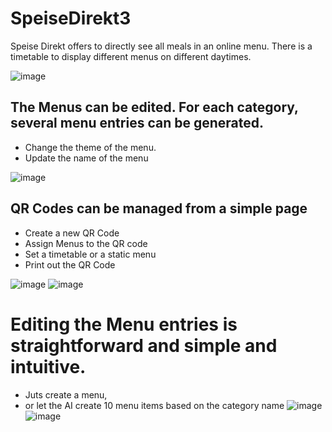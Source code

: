 # SpeiseDirekt3

Speise Direkt offers to directly see all meals in an online menu. There is a timetable to display different menus on different daytimes.

![image](https://github.com/user-attachments/assets/2772846d-35e4-4f6d-b42e-177c1e44ebdd)

## The Menus can be edited. For each category, several menu entries can be generated.
- Change the theme of the menu.
- Update the name of the menu

![image](https://github.com/user-attachments/assets/81d044ad-02ab-4aff-89c4-4e07026ad9a8)

## QR Codes can be managed from a simple page
- Create a new QR Code
- Assign Menus to the QR code
- Set a timetable or a static menu
- Print out the QR Code

![image](https://github.com/user-attachments/assets/4513464c-a0b2-407f-bbba-56264ebcc5fc)
![image](https://github.com/user-attachments/assets/8b365faf-8345-4f3d-9c2a-866347ad5100)

# Editing the Menu entries is straightforward and simple and intuitive.
- Juts create a menu,
- or let the AI create 10 menu items based on the category name
![image](https://github.com/user-attachments/assets/40d14992-59df-4794-aaa1-5192ac3542e2)
![image](https://github.com/user-attachments/assets/bd578e3c-0c09-4a7e-9e9f-198524fed370)
